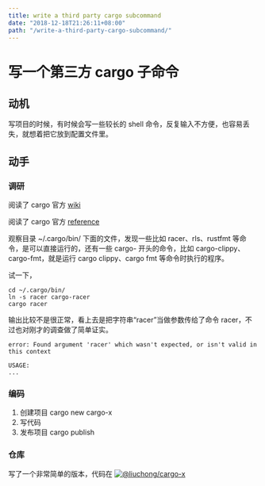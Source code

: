 ```yaml
---
title: write a third party cargo subcommand
date: "2018-12-18T21:26:11+08:00"
path: "/write-a-third-party-cargo-subcommand/"
---
```


# 写一个第三方 cargo 子命令

## 动机

写项目的时候，有时候会写一些较长的 shell 命令，反复输入不方便，也容易丢失，就想着把它放到配置文件里。

## 动手

### 调研

阅读了 cargo 官方 [wiki](https://github.com/rust-lang/cargo/wiki/Third-party-cargo-subcommands)

阅读了 cargo 官方 [reference](https://doc.rust-lang.org/cargo/reference/external-tools.html)

观察目录 ~/.cargo/bin/ 下面的文件，发现一些比如 racer、rls、rustfmt 等命令，是可以直接运行的，还有一些 cargo- 开头的命令，比如 cargo-clippy、cargo-fmt，就是运行 cargo clippy、cargo fmt 等命令时执行的程序。

试一下，
```
cd ~/.cargo/bin/
ln -s racer cargo-racer
cargo racer
```

输出比较不是很正常，看上去是把字符串“racer”当做参数传给了命令 racer，不过也对刚才的调查做了简单证实。
```
error: Found argument 'racer' which wasn't expected, or isn't valid in this context

USAGE:
...
```

### 编码

1. 创建项目 cargo new cargo-x
2. 写代码
3. 发布项目 cargo publish

### 仓库

写了一个非常简单的版本，代码在 [![@liuchong/cargo-x](https://raw.githubusercontent.com/liuchong/blog/gh-pages/favicon.ico)](https://github.com/liuchong/cargo-x)
